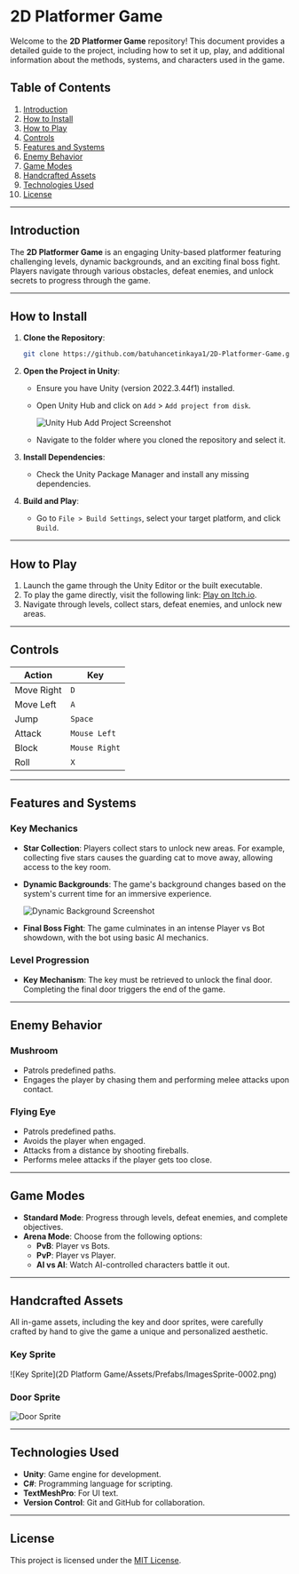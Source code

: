 # 2D Platformer Game

Welcome to the **2D Platformer Game** repository! This document provides a detailed guide to the project, including how to set it up, play, and additional information about the methods, systems, and characters used in the game.

## Table of Contents
1. [Introduction](#introduction)
2. [How to Install](#how-to-install)
3. [How to Play](#how-to-play)
4. [Controls](#controls)
5. [Features and Systems](#features-and-systems)
6. [Enemy Behavior](#enemy-behavior)
7. [Game Modes](#game-modes)
8. [Handcrafted Assets](#handcrafted-assets)
9. [Technologies Used](#technologies-used)
10. [License](#license)

---

## Introduction
The **2D Platformer Game** is an engaging Unity-based platformer featuring challenging levels, dynamic backgrounds, and an exciting final boss fight. Players navigate through various obstacles, defeat enemies, and unlock secrets to progress through the game.

---

## How to Install
1. **Clone the Repository**:
   ```bash
   git clone https://github.com/batuhancetinkaya1/2D-Platformer-Game.git
   ```
2. **Open the Project in Unity**:
   - Ensure you have Unity (version 2022.3.44f1) installed.
   - Open Unity Hub and click on `Add` > `Add project from disk`.
     
     ![Unity Hub Add Project Screenshot](./screenshots/unity_hub_add_project.png)
   - Navigate to the folder where you cloned the repository and select it.

3. **Install Dependencies**:
   - Check the Unity Package Manager and install any missing dependencies.

4. **Build and Play**:
   - Go to `File > Build Settings`, select your target platform, and click `Build`.

---

## How to Play
1. Launch the game through the Unity Editor or the built executable.
2. To play the game directly, visit the following link:
   [Play on Itch.io](https://batuhancetinkaya.itch.io/2d-platformer).
3. Navigate through levels, collect stars, defeat enemies, and unlock new areas.

---

## Controls
| **Action**         | **Key**          |
|--------------------|------------------|
| Move Right         | `D`              |
| Move Left          | `A`              |
| Jump               | `Space`          |
| Attack             | `Mouse Left`     |
| Block              | `Mouse Right`    |
| Roll               | `X`              |

---

## Features and Systems
### Key Mechanics
- **Star Collection**: Players collect stars to unlock new areas. For example, collecting five stars causes the guarding cat to move away, allowing access to the key room.
- **Dynamic Backgrounds**: The game's background changes based on the system's current time for an immersive experience.
  
  ![Dynamic Background Screenshot](./screenshots/dynamic_background.png)

- **Final Boss Fight**: The game culminates in an intense Player vs Bot showdown, with the bot using basic AI mechanics.

### Level Progression
- **Key Mechanism**: The key must be retrieved to unlock the final door. Completing the final door triggers the end of the game.

---

## Enemy Behavior
### Mushroom
- Patrols predefined paths.
- Engages the player by chasing them and performing melee attacks upon contact.

### Flying Eye
- Patrols predefined paths.
- Avoids the player when engaged.
- Attacks from a distance by shooting fireballs.
- Performs melee attacks if the player gets too close.

---

## Game Modes
- **Standard Mode**: Progress through levels, defeat enemies, and complete objectives.
- **Arena Mode**: Choose from the following options:
  - **PvB**: Player vs Bots.
  - **PvP**: Player vs Player.
  - **AI vs AI**: Watch AI-controlled characters battle it out.

---

## Handcrafted Assets
All in-game assets, including the key and door sprites, were carefully crafted by hand to give the game a unique and personalized aesthetic.

### Key Sprite
![Key Sprite](2D Platform Game/Assets/Prefabs/ImagesSprite-0002.png)

### Door Sprite
![Door Sprite](./Assets/Prefabs/Images/Sprite-0003.png)

---

## Technologies Used
- **Unity**: Game engine for development.
- **C#**: Programming language for scripting.
- **TextMeshPro**: For UI text.
- **Version Control**: Git and GitHub for collaboration.

---

## License
This project is licensed under the [MIT License](LICENSE).


